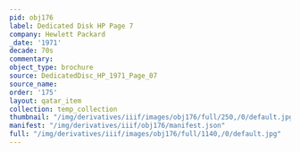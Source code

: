 ```yaml
---
pid: obj176
label: Dedicated Disk HP Page 7
company: Hewlett Packard
_date: '1971'
decade: 70s
commentary:
object_type: brochure
source: DedicatedDisc_HP_1971_Page_07
source_name:
order: '175'
layout: qatar_item
collection: temp_collection
thumbnail: "/img/derivatives/iiif/images/obj176/full/250,/0/default.jpg"
manifest: "/img/derivatives/iiif/obj176/manifest.json"
full: "/img/derivatives/iiif/images/obj176/full/1140,/0/default.jpg"
---
```

